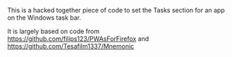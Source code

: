 This is a hacked together piece of code to set the Tasks section for an app on the Windows task bar.

It is largely based on code from https://github.com/filips123/PWAsForFirefox and https://github.com/Tesafilm1337/Mnemonic
